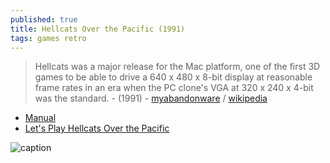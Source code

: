 ```yaml
---
published: true
title: Hellcats Over the Pacific (1991)
tags: games retro
---
```

> Hellcats was a major release for the Mac platform, one of the first 3D games to be able to drive a 640 x 480 x 8-bit display at reasonable frame rates in an era when the PC clone's VGA at 320 x 240 x 4-bit was the standard. - (1991) - [myabandonware](https://www.myabandonware.com/game/hellcats-over-the-pacific-3ky) / [wikipedia](https://en.wikipedia.org/wiki/Hellcats_over_the_Pacific)

- [Manual](https://archive.org/details/pkmm_Hellcats_Over_The_Pacific_OCR)
- [Let's Play Hellcats Over the Pacific](https://www.youtube.com/watch?v=Ljx5aJ27sRg)

![caption](https://www.myabandonware.com/media/screenshots/h/hellcats-over-the-pacific-3o4/hellcats-over-the-pacific_7.png)
